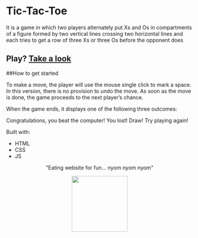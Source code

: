 # Tic-Tac-Toe

It is a game in which two players alternately put Xs and Os in compartments of a figure formed by two vertical lines crossing two horizontal lines and each tries to get a row of three Xs or three Os before the opponent does

## Play? [Take a look](https://priyanshupaul08.github.io/Tic-Tac-Toe/)

##How to get started

To make a move, the player will use the mouse single click to mark a space. In this version, there is no provision to undo the move. As soon as the move is done, the game proceeds to the next player’s chance.

When the game ends, it displays one of the following three outcomes:

Congratulations, you beat the computer!
You lost!
Draw! Try playing again!

Built with:
- HTML
- CSS
- JS

<p align="center">"Eating website for fun... nyom nyom nyom"</p>

<div align="center" style="text-align:center; margin:auto;">
<img align="center" src="https://i.imgur.com/EgCvXyK.png" width="150"/>
</div>
